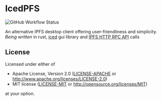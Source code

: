 # IcedPFS
![GitHub Workflow Status](https://img.shields.io/github/workflow/status/SkymanOne/IcedPFS/Simple%20build%20of%20an%20app?style=flat-square)

An alternative IPFS desktop client offering user-friendliness and simplicity. 
*Being written* in rust, [iced](https://iced.rs) gui library and [IPFS HTTP RPC API](https://docs.ipfs.io/reference/http/api/) calls

## License

Licensed under either of

 * Apache License, Version 2.0
   ([LICENSE-APACHE](LICENSE-APACHE) or http://www.apache.org/licenses/LICENSE-2.0)
 * MIT license
   ([LICENSE-MIT](LICENSE-MIT) or http://opensource.org/licenses/MIT)

at your option.